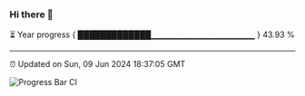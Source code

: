 ### Hi there 👋

⏳ Year progress { █████████████▁▁▁▁▁▁▁▁▁▁▁▁▁▁▁▁▁ } 43.93 %

---

⏰ Updated on Sun, 09 Jun 2024 18:37:05 GMT

![Progress Bar CI](https://github.com/IshwaranRudhara/GIT-ACTION/workflows/Progress%20Bar%20CI/badge.svg)
